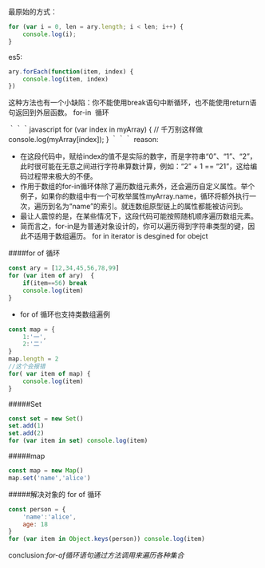 最原始的方式：
```javascript
for (var i = 0, len = ary.length; i < len; i++) {
	console.log(i);
}
```
es5:
```javascript
ary.forEach(function(item, index) {
	console.log(item, index)
})
```
这种方法也有一个小缺陷：你不能使用break语句中断循环，也不能使用return语句返回到外层函数。
for-in  循环

｀｀｀javascript
for (var index in myArray) { // 千万别这样做
  console.log(myArray[index]);
}
｀｀｀
reason:
- 在这段代码中，赋给index的值不是实际的数字，而是字符串“0”、“1”、“2”，此时很可能在无意之间进行字符串算数计算，例如：“2” + 1 == “21”，这给编码过程带来极大的不便。
- 作用于数组的for-in循环体除了遍历数组元素外，还会遍历自定义属性。举个例子，如果你的数组中有一个可枚举属性myArray.name，循环将额外执行一次，遍历到名为“name”的索引。就连数组原型链上的属性都能被访问到。
- 最让人震惊的是，在某些情况下，这段代码可能按照随机顺序遍历数组元素。
- 简而言之，for-in是为普通对象设计的，你可以遍历得到字符串类型的键，因此不适用于数组遍历。
for in iterator is desgined for obejct

####for of 循环
```javascript
const ary = [12,34,45,56,78,99]
for (var item of ary)  {
	if(item==56) break
	console.log(item)
}
```
- for of 循环也支持类数组遍例
```javascript
const map = {
	1:'一',
	2:'二'
}
map.length = 2
//这个会报错
for( var item of map) {
	console.log(item)
}
```
#####Set
```javascript
const set = new Set()
set.add(1)
set.add(2)
for (var item in set) console.log(item)
```
#####map
```javascript
const map = new Map()
map.set('name','alice')

```

#####解决对象的 for of 循环
```javascript
const person = {
	'name':'alice',
	age: 18
}
for (var item in Object.keys(person)) console.log(item)
```

conclusion:*for-of循环语句通过方法调用来遍历各种集合*